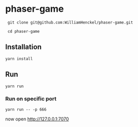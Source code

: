 # phaser-game


```shell
 git clone git@github.com:WilliamHenckel/phaser-game.git
```
```shell
 cd phaser-game
```

## Installation
```shell
yarn install
```

## Run
```shell
yarn run
```
### Run on specific port
```shell
yarn run -- -p 666
```
<!-- option for http-server : -->
<!-- -p Port to use (defaults to 8080) -->

now open http://127.0.0.1:7070
